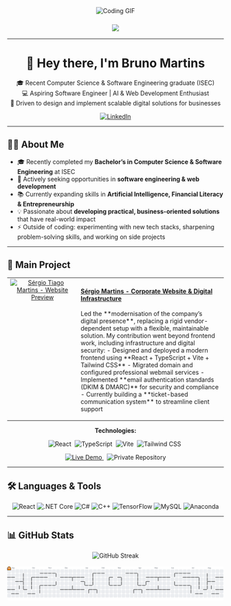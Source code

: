 <div align="center">
  <img height="150" src="https://i.imgur.com/DHY7Sta.gif" alt="Coding GIF" />
</div>

###

<div align="center">
  <img src="https://visitor-badge.laobi.icu/badge?page_id=Brnmrt.Brnmrt&" />
</div>

---

<h1 align="center">👋 Hey there, I'm Bruno Martins</h1>
<p align="center">
🎓 Recent Computer Science & Software Engineering graduate (ISEC)<br>
💻 Aspiring Software Engineer | AI & Web Development Enthusiast<br>
🚀 Driven to design and implement scalable digital solutions for businesses
</p>

<div align="center">
  <a href="https://www.linkedin.com/in/brnmrt/" target="_blank">
    <img src="https://img.shields.io/badge/LinkedIn-0A66C2?style=for-the-badge&logo=linkedin&logoColor=white" alt="LinkedIn"/>
  </a>
</div>

---

## 👨‍💻 About Me  

- 🎓 Recently completed my **Bachelor’s in Computer Science & Software Engineering** at ISEC  
- 🔭 Actively seeking opportunities in **software engineering & web development**  
- 📚 Currently expanding skills in **Artificial Intelligence, Financial Literacy & Entrepreneurship**  
- 💡 Passionate about **developing practical, business-oriented solutions** that have real-world impact  
- ⚡ Outside of coding: experimenting with new tech stacks, sharpening problem-solving skills, and working on side projects  

---

## 🚀 Main Project  

<table>
  <tr>
    <td width="150" valign="top" align="center">
      <a href="https://www.sergiomartins.com.pt" target="_blank">
        <img src="https://i.imgur.com/sRByLNe.png" alt="Sérgio Tiago Martins - Website Preview" width="120"/>
      </a>
    </td>
    <td valign="top">
      <h4>
        <a href="https://www.sergiomartins.com.pt" target="_blank">Sérgio Martins - Corporate Website & Digital Infrastructure</a>
      </h4>
      <p>
        Led the **modernisation of the company’s digital presence**, replacing a rigid vendor-dependent setup with a flexible, maintainable solution.  
        My contribution went beyond frontend work, including infrastructure and digital security:  
        - Designed and deployed a modern frontend using **React + TypeScript + Vite + Tailwind CSS**  
        - Migrated domain and configured professional webmail services  
        - Implemented **email authentication standards (DKIM & DMARC)** for security and compliance  
        - Currently building a **ticket-based communication system** to streamline client support  
      </p>
    </td>
  </tr>
</table>

<div align="center">
  <p><strong>Technologies:</strong></p>
  <p>
    <img src="https://img.shields.io/badge/React-20232A?style=for-the-badge&logo=react&logoColor=61DAFB" alt="React"/>&nbsp;
    <img src="https://img.shields.io/badge/TypeScript-3178C6?style=for-the-badge&logo=typescript&logoColor=white" alt="TypeScript"/>&nbsp;
    <img src="https://img.shields.io/badge/Vite-646CFF?style=for-the-badge&logo=vite&logoColor=white" alt="Vite"/>&nbsp;
    <img src="https://img.shields.io/badge/Tailwind_CSS-38B2AC?style=for-the-badge&logo=tailwind-css&logoColor=white" alt="Tailwind CSS"/>&nbsp;
  </p>
  <p>
    <a href="https://www.sergiomartins.com.pt" target="_blank">
      <img src="https://img.shields.io/badge/Live_Demo-orange?style=for-the-badge" alt="Live Demo"/>
    </a>&nbsp;
    <img src="https://img.shields.io/badge/Repository-Private-blue?style=for-the-badge&logo=github" alt="Private Repository"/>
  </p>
</div>

---

## 🛠 Languages & Tools  

<div align="center">
  <img src="https://cdn.jsdelivr.net/gh/devicons/devicon/icons/react/react-original.svg" height="40" alt="React"/>
  <img src="https://cdn.jsdelivr.net/gh/devicons/devicon/icons/dotnetcore/dotnetcore-original.svg" height="40" alt=".NET Core"/>
  <img src="https://cdn.jsdelivr.net/gh/devicons/devicon/icons/csharp/csharp-original.svg" height="40" alt="C#"/>
  <img src="https://cdn.jsdelivr.net/gh/devicons/devicon/icons/cplusplus/cplusplus-original.svg" height="40" alt="C++"/>
  <img src="https://cdn.jsdelivr.net/gh/devicons/devicon/icons/tensorflow/tensorflow-original.svg" height="40" alt="TensorFlow"/>
  <img src="https://cdn.jsdelivr.net/gh/devicons/devicon/icons/mysql/mysql-original.svg" height="40" alt="MySQL"/>
  <img src="https://cdn.simpleicons.org/anaconda/44A833" height="40" alt="Anaconda"/>
</div>

---

## 📊 GitHub Stats  

<div align="center">
  <img src="https://streak-stats.demolab.com?user=Brnmrt&theme=dark&hide_border=true" alt="GitHub Streak"/><br><br>
  <picture>
    <source media="(prefers-color-scheme: dark)" srcset="https://raw.githubusercontent.com/Brnmrt/Brnmrt/output/pacman-contribution-graph-dark.svg">
    <source media="(prefers-color-scheme: light)" srcset="https://raw.githubusercontent.com/Brnmrt/Brnmrt/output/pacman-contribution-graph.svg">
    <img alt="pacman contribution graph" src="https://raw.githubusercontent.com/Brnmrt/Brnmrt/output/pacman-contribution-graph.svg">
  </picture>
</div>
